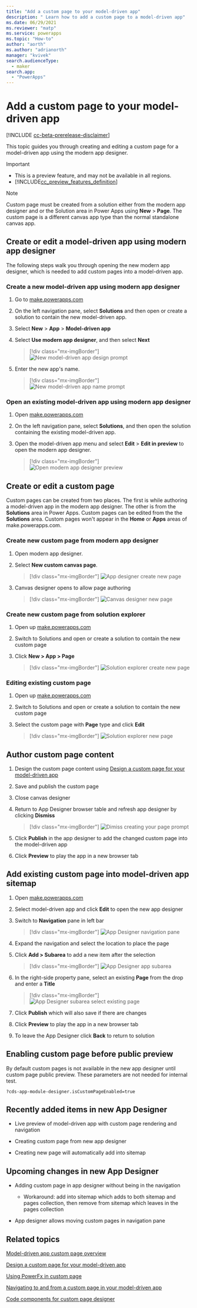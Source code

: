 ```yaml
---
title: "Add a custom page to your model-driven app" 
description: " Learn how to add a custom page to a model-driven app"
ms.date: 06/29/2021
ms.reviewer: "matp"
ms.service: powerapps
ms.topic: "How-to"
author: "aorth"
ms.author: "adrianorth"
manager: "kvivek"
search.audienceType: 
  - maker
search.app: 
  - "PowerApps"
---
```

# Add a custom page to your model-driven app

[!INCLUDE [cc-beta-prerelease-disclaimer](../../includes/cc-beta-prerelease-disclaimer.md)]

This topic guides you through creating and editing a custom page for a model-driven app using the modern app designer.

  > [!IMPORTANT]
  > - This is a preview feature, and may not be available in all regions.
  > - [!INCLUDE[cc_preview_features_definition](../../includes/cc-preview-features-definition.md)]

  > [!NOTE]
  > Custom page must be created from a solution either from the modern app designer and or the Solution area in Power Apps using **New** > **Page**. The custom page is a different canvas app type than the normal standalone canvas app.

## Create or edit a model-driven app using modern app designer

The following steps walk you through opening the new modern app designer, which is needed to add custom pages into a model-driven app.

### Create a new model-driven app using modern app designer

1. Go to [make.powerapps.com](https://make.powerapps.com/?cds-app-module-designer.isCustomPageEnabled=true)

1. On the left navigation pane, select **Solutions** and then open or create a solution to contain the new model-driven app.

1. Select **New** > **App** > **Model-driven app**

1. Select **Use modern app designer**, and then select **Next**

    > [!div class="mx-imgBorder"]
    > ![New model-driven app design prompt](media/add-page-to-model-app/solution-explorer-new-model-app-designer-prompt.png "New model-driven app design prompt")

1. Enter the new app's name.

    > [!div class="mx-imgBorder"]
    > ![New model-driven app name prompt](media/add-page-to-model-app/app-designer-name-prompt.png "New model-driven app name prompt")

### Open an existing model-driven app using modern app designer

1. Open [make.powerapps.com](https://make.powerapps.com/?cds-app-module-designer.isCustomPageEnabled=true)

1. On the left navigation pane, select **Solutions**, and then open the solution containing the existing model-driven app.

1. Open the model-driven app menu and select **Edit** > **Edit in preview** to open the modern app designer.

    > [!div class="mx-imgBorder"]
    > ![Open modern app designer preview](media/add-page-to-model-app/open-modern-app-designer-preview.png "Open modern app designer preview")

## Create or edit a custom page

Custom pages can be created from two places. The first is while authoring a model-driven app in the modern app designer. The other is from the **Solutions** area in Power Apps. Custom pages can be edited from the the **Solutions** area. Custom pages won't appear in the **Home** or **Apps** areas of make.powerapps.com.

### Create new custom page from modern app designer

1. Open modern app designer.

1. Select **New custom canvas page**.

    > [!div class="mx-imgBorder"]
    > ![App designer create new page](media/add-page-to-model-app/app-designer-create-new-page.png "App designer create new page")

1. Canvas designer opens to allow page authoring

    > [!div class="mx-imgBorder"]
    > ![Canvas designer new page](media/add-page-to-model-app/canvas-designer-new-page.png "Canvas designer new page")

### Create new custom page from solution explorer

1. Open up [make.powerapps.com](https://make.powerapps.com/?cds-app-module-designer.isCustomPageEnabled=true)

1. Switch to Solutions and open or create a solution to contain the new custom page

1. Click **New > App > Page**

    > [!div class="mx-imgBorder"]
    > ![Solution explorer create new page](media/add-page-to-model-app/solution-explorer-new-page.png "Solution explorer create new page")

### Editing existing custom page

1. Open up [make.powerapps.com](https://make.powerapps.com/?cds-app-module-designer.isCustomPageEnabled=true)

1. Switch to Solutions and open or create a solution to contain the new custom page

1. Select the custom page with **Page** type and click **Edit**

    > [!div class="mx-imgBorder"]
    > ![Solution explorer new page](media/add-page-to-model-app/solution-explorer-edit-page.png "Solution explorer new page")

## Author custom page content

1. Design the custom page content using [Design a custom page for your model-driven app](design-page-for-model-app.md)

1. Save and publish the custom page

1. Close canvas designer

1. Return to App Designer browser table and refresh app designer by clicking **Dismiss**

    > [!div class="mx-imgBorder"]
    > ![Dimiss creating your page prompt](media/add-page-to-model-app/app-designer-creating-page-prompt.png "Dimiss creating your page prompt")

1. Click **Publish** in the app designer to add the changed custom page into the model-driven app

1. Click **Preview** to play the app in a new browser tab

## Add existing custom page into model-driven app sitemap

1. Open [make.powerapps.com](https://make.powerapps.com/?cds-app-module-designer.isCustomPageEnabled=true)

1. Select model-driven app and click **Edit** to open the new app designer

1. Switch to **Navigation** pane in left bar

    > [!div class="mx-imgBorder"]
    > ![App Designer navigation pane](media/add-page-to-model-app/app-designer-navigation-pane.png "App Designer navigation pane")

1. Expand the navigation and select the location to place the page

1. Click **Add > Subarea** to add a new item after the selection

    > [!div class="mx-imgBorder"]
    > ![App Designer app subarea](media/add-page-to-model-app/app-designer-add-subarea.png "App Designer add subarea")

1. In the right-side property pane, select an existing  **Page** from the drop and enter a **Title**

    > [!div class="mx-imgBorder"]
    > ![App Designer subarea select existing page](media/add-page-to-model-app/app-designer-subarea-select-existing-page.png "App Designer subarea select existing page")

1. Click **Publish** which will also save if there are changes

1. Click **Preview** to play the app in a new browser tab

1. To leave the App Designer click **Back** to return to solution

## Enabling custom page before public preview

By default custom pages is not available in the new app designer until custom page public preview.  These parameters are not needed for internal test.
```
?cds-app-module-designer.isCustomPageEnabled=true
```

## Recently added items in new App Designer

* Live preview of model-driven app with custom page rendering and navigation

* Creating custom page from new app designer

* Creating new page will automatically add into sitemap

## Upcoming changes in new App Designer

* Adding custom page in app designer without being in the navigation

    * Workaround: add into sitemap which adds to both sitemap and pages collection, then remove from sitemap which leaves in the pages collection

* App designer allows moving custom pages in navigation pane

## Related topics

[Model-driven app custom page overview](model-app-page-overview.md)

[Design a custom page for your model-driven app](design-page-for-model-app.md)

[Using PowerFx in custom page](page-powerfx-in-model-app.md)

[Navigating to and from a custom page in your model-driven app](navigate-page-examples.md)

[Code components for custom page designer](../../developer/component-framework/component-framework-for-canvas-apps.md)
